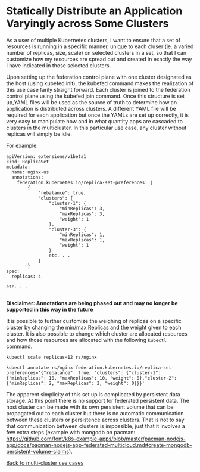 # Statically Distribute an Application Varyingly across Some Clusters
 
As a user of multiple Kubernetes clusters, I want to ensure that a set of resources  is running in a specific manner, unique to each cluser (ie. a varied number of replicas, size, scale) on selected clusters in a set, so that I can customize how my resources are spread out and created in exactly the way I have indicated in those selected clusters.
 
Upon setting up the federation control plane with one cluster designated as the host (using kubefed init), the kubefed command makes the realization of this use case farily straight forward. Each cluster is joined to the federation control plane using the kubefed join command. Once this structure is set up,YAML files will be used as the source of truth to determine how an application is distributed across clusters. A different YAML file will be required for each application but once the YAMLs are set up correctly, it is very easy to manipulate how and in what quantity apps are cascaded to clusters in the multicluster. In this particular use case, any cluster without replicas will simply be idle.

For example:

```
apiVersion: extensions/v1beta1
kind: ReplicaSet
metadata:
  name: nginx-us
  annotations:
    federation.kubernetes.io/replica-set-preferences: |
        {
            "rebalance": true,
            "clusters": {
                "cluster-1": {
                    "minReplicas": 3,
                    "maxReplicas": 3,
                    "weight": 1
                },
                "cluster-3": {
                    "minReplicas": 1,
                    "maxReplicas": 1,
                    "weight": 1
                }
                etc. . .
            }
        }
spec:
  replicas: 4

etc. . .


```
**Disclaimer: Annotations are being phased out and may no longer be supported in this way in the future**

It is possible to further customize the weighing of replicas on a specific cluster by changing the min/max Replicas and the weight given to each cluster. It is also possible to change which cluster are allocated resources and how those resources are allocated with the following `kubectl` command.

```
kubectl scale replicas=12 rs/nginx

kubectl annotate rs/nginx federation.kubernetes.io/replica-set-preferences='{"rebalance": true, "clusters": {"cluster-1": {"minReplicas": 10, "maxReplicas": 10, "weight": 0},"cluster-2": {"minReplicas": 2, "maxReplicas": 2, "weight": 0}}}'
```

The apparent simplicity of this set up is complicated by persistent data storage. At this point there is no support for federated persistent data. The host cluster can be made with its own persistent volume that can be propagated out to each cluster but there is no automatic communication between these clusters or persistence across clusters. That is not to say that communication between clusters is impossible, just that it involves a few extra steps (example with mongodb on pacman: https://github.com/font/k8s-example-apps/blob/master/pacman-nodejs-app/docs/pacman-nodejs-app-federated-multicloud.md#create-mongodb-persistent-volume-claims).

[Back to multi-cluster use cases](../README.md#multi-cluster-use-cases-1)

